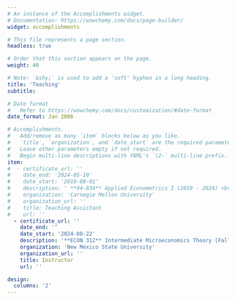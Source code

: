 ```yaml
---
# An instance of the Accomplishments widget.
# Documentation: https://wowchemy.com/docs/page-builder/
widget: accomplishments

# This file represents a page section.
headless: true

# Order that this section appears on the page.
weight: 40

# Note: `&shy;` is used to add a 'soft' hyphen in a long heading.
title: 'Teaching'
subtitle:

# Date format
#   Refer to https://wowchemy.com/docs/customization/#date-format
date_format: Jan 2006

# Accomplishments.
#   Add/remove as many `item` blocks below as you like.
#   `title`, `organization`, and `date_start` are the required parameters.
#   Leave other parameters empty if not required.
#   Begin multi-line descriptions with YAML's `|2-` multi-line prefix.
item:
#  - certificate_url: ''
#    date_end: '2024-05-10'
#    date_start: '2019-08-01'
#    description: ' **94-834** Applied Econometrics I (2019 - 2024) <br> **94-835** Applied Econometrics II (2020 - 2024) <br> **95-710** Economics Analysis (2019 - 2023) <br> **90-711** Statistical Reasoning with R (2020 Summer)'
#    organization: 'Carnegie Mellon University'
#    organization_url: ''
#    title: Teaching Assistant
#    url: ''
  - certificate_url: ''
    date_end: ''
    date_start: '2024-08-22'
    description: '**ECON 312** Intermediate Microeconomics Theory (Fall 2024, spring 2025) <br> **ECON 337V** Natural Resource Economics (Spring 2025) <br> **ECON 2110G** Principles of Macroeconomics (Fall 2024)'
    organization: 'New Mexico State University'
    organization_url: ''
    title: Instructor
    url: ''

design:
  columns: '2'
---
```

